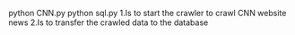 python CNN.py
python sql.py
1.Is to start the crawler to crawl CNN website news
2.Is to transfer the crawled data to the database
